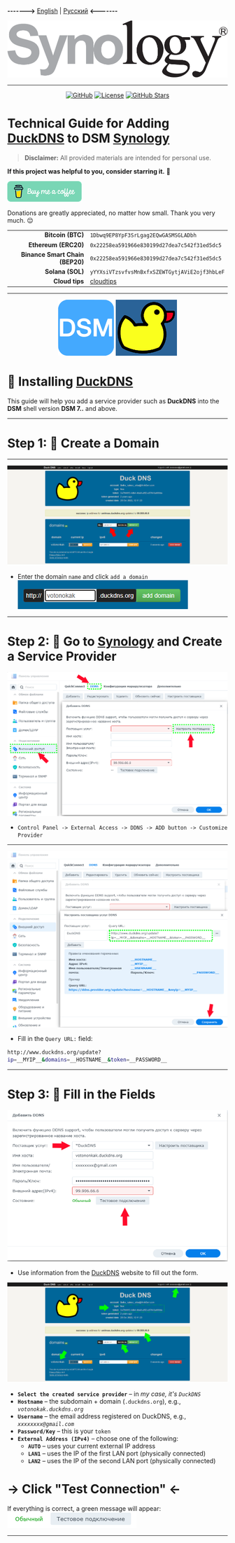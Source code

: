**------->** [English](/README_en_EN.md) | [Русский](/README.md) **<-------**

<p align="center">
  <picture>
    <source media="(prefers-color-scheme: dark)" srcset="./media/logo-dark.png">
    <img alt="Project Logo" src="./media/logo-light.png" width="512" height="auto">
  </picture>
</p>

---

<div align="center">

[![GitHub](https://img.shields.io/badge/GitHub-blue?style=flat&logo=github)](https://github.com/AnikBeris)
[![License](https://img.shields.io/badge/License-purple?style=flat&logo=github)](https://github.com/AnikBeris/n8n-docker/blob/main/LICENSE.md)
[![GitHub Stars](https://img.shields.io/github/stars/your-repo?style=flat&logo=github&label=Звёзды&color=orange)](https://github.com/AnikBeris)

</div>

# Technical Guide for Adding [DuckDNS](https://www.duckdns.org) to DSM [Synology](https://www.synology.com/)

> **Disclaimer:** All provided materials are intended for personal use.

**If this project was helpful to you, consider starring it.** :star2:

<p align="left">
  <a href="https://pay.cloudtips.ru/p/7249ba98" target="_blank">
    <img src="./media/buymeacoffe.png" alt="Image">
  </a>
</p>

Donations are greatly appreciated, no matter how small. Thank you very much. 😌

| | |
|-------------:|:-------------|
| **Bitcoin (BTC)** | `1Dbwq9EP8YpF3SrLgag2EQwGASMSGLADbh` |
| **Ethereum (ERC20)** | `0x22258ea591966e830199d27dea7c542f31ed5dc5` |
| **Binance Smart Chain (BEP20)** | `0x22258ea591966e830199d27dea7c542f31ed5dc5` |
| **Solana (SOL)** | `yYYXsiVTzsvfvsMnBxfxSZEWTGytjAViE2ojf3hbLeF` |
| **Cloud tips** | [cloudtips](https://pay.cloudtips.ru/p/7249ba98) |

---

<p align="center">
  <img alt="DSM Logo" src="./media/logo-dsm.png" width="128" height="auto">
  <img alt="DuckDNS Logo" src="./media/logo-DuckDns.png" width="140" height="auto">
</p>


# 🚀 Installing [DuckDNS](https://www.duckdns.org)

This guide will help you add a service provider such as **DuckDNS** into the **DSM** shell version **DSM 7..** and above.

---

# Step 1: 📌 Create a Domain
---
![//](./media/DuckDNS_Synology_1.png)

- Enter the domain `name` and click `add a domain`
![//](./media/DuckDNS_Synology_1-2.png)

---

# Step 2: 📌 Go to [Synology](https://www.synology.com/) and Create a Service Provider

![//](./media/DuckDNS_Synology_3.png)

- `Control Panel -> External Access -> DDNS -> ADD button -> Customize Provider`

---

![//](./media/DuckDNS_Synology_4.png)

- Fill in the `Query URL:` field:

```bash
http://www.duckdns.org/update?
ip=__MYIP__&domains=__HOSTNAME__&token=__PASSWORD__
```

---

# Step 3: 📌 Fill in the Fields

![//](./media/DuckDNS_Synology_5.png)

- Use information from the [DuckDNS](https://www.duckdns.org) website to fill out the form.

![//](./media/DuckDNS_Synology_2.png)

- **`Select the created service provider`** – in *my case, it's `DuckDNS`*  
- **`Hostname`** – the subdomain + domain (`.duckdns.org`), e.g., *`votonokak.duckdns.org`*  
- **`Username`** – the email address registered on DuckDNS, e.g., *`xxxxxxxx@gmail.com`*  
- **`Password/Key`** – this is your `token`  
- **`External Address (IPv4)`** – choose one of the following:  
  - **`AUTO`** – uses your current external IP address  
  - **`LAN1`** – uses the IP of the first LAN port (physically connected)  
  - **`LAN2`** – uses the IP of the second LAN port (physically connected)

# -> **Click "Test Connection"** <-

If everything is correct, a green message will appear:  
![//](./media/DuckDNS_Synology_6.png)

---
